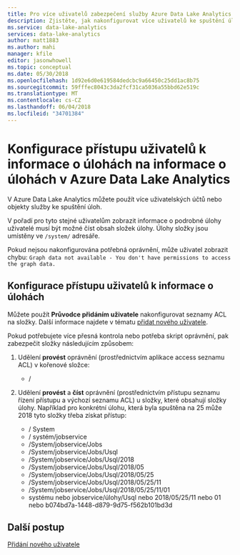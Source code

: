 ```yaml
---
title: Pro více uživatelů zabezpečení služby Azure Data Lake Analytics
description: Zjistěte, jak nakonfigurovat více uživatelů ke spuštění úloh v Azure Data Lake Analytics.
ms.service: data-lake-analytics
services: data-lake-analytics
author: matt1883
ms.author: mahi
manager: kfile
editor: jasonwhowell
ms.topic: conceptual
ms.date: 05/30/2018
ms.openlocfilehash: 1d92e6d0e619584dedcbc9a66450c25dd1ac8b75
ms.sourcegitcommit: 59fffec8043c3da2fcf31ca5036a55bbd62e519c
ms.translationtype: MT
ms.contentlocale: cs-CZ
ms.lasthandoff: 06/04/2018
ms.locfileid: "34701384"
---
```

# <a name="configure-user-access-to-job-information-to-job-information-in-azure-data-lake-analytics"></a>Konfigurace přístupu uživatelů k informace o úlohách na informace o úlohách v Azure Data Lake Analytics 

V Azure Data Lake Analytics můžete použít více uživatelských účtů nebo objekty služby ke spuštění úloh. 

V pořadí pro tyto stejné uživatelům zobrazit informace o podrobné úlohy uživatelé musí být možné číst obsah složek úlohy. Úlohy složky jsou umístěny ve `/system/` adresáře. 

Pokud nejsou nakonfigurována potřebná oprávnění, může uživatel zobrazit chybu: `Graph data not available - You don't have permissions to access the graph data.` 

## <a name="configure-user-access-to-job-information"></a>Konfigurace přístupu uživatelů k informace o úlohách

Můžete použít **Průvodce přidáním uživatele** nakonfigurovat seznamy ACL na složky. Další informace najdete v tématu [přidat nového uživatele](data-lake-analytics-manage-use-portal.md#add-a-new-user).

Pokud potřebujete více přesná kontrola nebo potřeba skript oprávnění, pak zabezpečit složky následujícím způsobem:

1. Udělení **provést** oprávnění (prostřednictvím aplikace access seznamu ACL) v kořenové složce:
   - /
   
2. Udělení **provést** a **číst** oprávnění (prostřednictvím přístupu seznamu řízení přístupu a výchozí seznamu ACL) u složky, které obsahují složky úlohy. Například pro konkrétní úlohu, která byla spuštěna na 25 může 2018 tyto složky třeba získat přístup:
   - / System
   - / systém/jobservice
   - /System/jobservice/Jobs
   - /System/jobservice/Jobs/Usql
   - /System/jobservice/Jobs/Usql/2018
   - /System/jobservice/Jobs/Usql/2018/05
   - /System/jobservice/Jobs/Usql/2018/05/25
   - /System/jobservice/Jobs/Usql/2018/05/25/11
   - /System/jobservice/Jobs/Usql/2018/05/25/11/01
   - systému nebo jobservice/úlohy/Usql nebo 2018/05/25/11 nebo 01 nebo b074bd7a-1448-d879-9d75-f562b101bd3d

## <a name="next-steps"></a>Další postup
[Přidání nového uživatele](data-lake-analytics-manage-use-portal.md#add-a-new-user)
